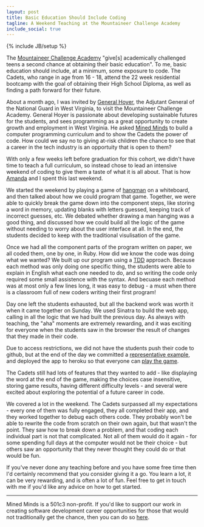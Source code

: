 ```yaml
---
layout: post
title: Basic Education Should Include Coding
tagline: A Weekend Teaching at the Mountaineer Challenge Academy   
include_social: true
---
```

{% include JB/setup %}

The <a href="http://www.wvchallenge.org/">Mountaineer Challenge Academy</a> "give[s] academically challenged teens a second chance at obtaining their basic education". To me, basic education should include, at a minimum, some exposure to code. The Cadets, who range in age from 16 - 18, attend the 22 week residential bootcamp with the goal of obtaining their High School Diploma, as well as finding a path forward for their future. 

About a month ago, I was invited by <a href="http://www.nationalguard.mil/portals/31/Features/ngbgomo/bio/1/1892.html">General Hoyer</a>, the Adjutant General of the National Guard in West Virginia, to visit the Mountaineer Challenge Academy. General Hoyer is passionate about developing sustainable futures for the students, and sees programming as a great opportunity to create growth and employment in West Virginia. He asked <a href="http://www.minedminds.org/">Mined Minds</a> to build a computer programming curriculum and to show the Cadets the power of code. How could we say no to giving at-risk children the chance to see that a career in the tech industry is an opportuity that is open to them?

With only a few weeks left before graduation for this cohort, we didn't have time to teach a full curriculum, so instead chose to lead an intensive weekend of coding to give them a taste of what it is all about. That is how <a href="https://twitter.com/pandamonial">Amanda</a> and I spent this last weekend.

We started the weekend by playing a game of <a href="https://en.wikipedia.org/wiki/Hangman_(game)">hangman</a> on a whiteboard, and then talked about how we could program that game. Together, we were able to quickly break the game down into the component steps, like storing a word in memory, updating blanks with letters guessed, keeping track of incorrect guesses, etc. We debated whether drawing a man hanging was a good thing, and discussed how we could build all the logic of the game without needing to worry about the user interface at all. In the end, the students decided to keep with the traditional visulisation of the game.

Once we had all the component parts of the program written on paper, we all coded them, one by one, in Ruby. How did we know the code was doing what we wanted? We built up our program using a <a href="https://en.wikipedia.org/wiki/Test-driven_development">TDD</a> approach. Because each method was only doing one specific thing, the students were able to explain in English what each one needed to do, and so writing the code only required some small assistence with the syntax. And becuase each method was at most only a few lines long, it was easy to debug - a must when there is a classroom full of new coders writing their first program!

Day one left the students exhausted, but all the backend work was worth it when it came together on Sunday. We used Sinatra to build the web app, calling in all the logic that we had built the previous day. As always with teaching, the "aha" moments are extremely rewarding, and it was exciting for everyone when the students saw in the browser the result of changes that they made in their code.

Due to access restrictions, we did not have the students push their code to github, but at the end of the day we committed a <a href="https://github.com/MinedMindsFoundation/wvchallenge">representative example</a>, and deployed the app to heroku so that everyone can <a href="https://wvchallenge.herokuapp.com">play the game</a>.  

The Cadets still had lots of features that they wanted to add - like displaying the word at the end of the game, making the choices case insensitive, storing game results, having different difficulty levels - and several were excited about exploring the potential of a future career in code.

We covered a lot in the weekend. The Cadets surpassed all my expectations - every one of them was fully engaged, they all completed their app, and they worked together to debug each others code. They probably won't be able to rewrite the code from scratch on their own again, but that wasn't the point. They saw how to break down a problem, and that coding each individual part is not that complicated. Not all of them would do it again - for some spending full days at the computer would not be their choice - but others saw an opportunity that they never thought they could do or that would be fun. 

If you've never done any teaching before and you have some free time then I'd certainly recommend that you consider giving it a go. You learn a lot, it can be very rewarding, and is often a lot of fun. Feel free to get in touch with me if you'd like any advice on how to get started.
<hr>
Mined Minds is a 501c3 non-profit. If you'd like to support our work in creating software development career opportunities for those that would not traditionally get the chance, then you can do so <a href="http://www.minedminds.org/donate">here</a>.